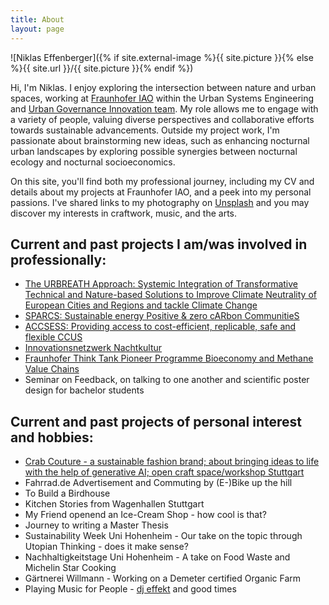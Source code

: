 ```yaml
---
title: About
layout: page
---
```

![Niklas Effenberger]({% if site.external-image %}{{ site.picture }}{% else %}{{ site.url }}/{{ site.picture }}{% endif %})

<p>Hi, I'm Niklas. I enjoy exploring the intersection between nature and urban spaces, working at <a href="https://www.morgenstadt.de/de/ueberuns/team.html">Fraunhofer IAO</a> within the Urban Systems Engineering and <a href="https://www.muse.iao.fraunhofer.de/en/ueber-uns/team-urban-systems-engingeering.html">Urban Governance Innovation team</a>. My role allows me to engage with a variety of people, valuing diverse perspectives and collaborative efforts towards sustainable advancements. Outside my project work, I'm passionate about brainstorming new ideas, such as enhancing nocturnal urban landscapes by exploring possible synergies between nocturnal ecology and nocturnal socioeconomics.</p>


<p>On this site, you'll find both my professional journey, including my CV and details about my projects at Fraunhofer IAO, and a peek into my personal passions. I've shared links to my photography on <a href="https://unsplash.com/de/@neffler">Unsplash</a> and you may discover my interests in craftwork, music, and the arts.</p>


<h2>Current and past projects I am/was involved in professionally:</h2>

<ul>
	<li><a href="https://nikefn.github.io//urbreath">The URBREATH Approach: Systemic Integration of Transformative Technical and Nature-based Solutions to Improve Climate Neutrality of European Cities and Regions and tackle Climate Change</a></li>
	<li><a href="https://nikefn.github.io//sparcs">SPARCS: Sustainable energy Positive & zero cARbon CommunitieS</a></li>
<li><a href="https://nikefn.github.io//accsess">ACCSESS: Providing access to cost-efficient, replicable, safe and flexible CCUS</a></li>
<li><a href="https://digitalakademie-bw.de/startschuss-innovationsnetzwerk-nachtkultur/">Innovationsnetzwerk Nachtkultur</a></li>
<li><a href="https://www.fraunhofer.de/de/forschung/fraunhofer-strategische-forschungsfelder/biooekonomie.html">Fraunhofer Think Tank Pioneer Programme Bioeconomy and Methane Value Chains</a></li>
<li>Seminar on Feedback, on talking to one another and scientific poster design for bachelor students</li>
</ul>

<h2>Current and past projects of personal interest and hobbies:</h2>

<ul>
	<li><a href="https://nikefn.github.io//crabcouture">Crab Couture - a sustainable fashion brand; about bringing ideas to life with the help of generative AI; open craft space/workshop Stuttgart</a></li>
	<li>Fahrrad.de Advertisement and Commuting by (E-)Bike up the hill</li>
	<li>To Build a Birdhouse</li>
	<li>Kitchen Stories from Wagenhallen Stuttgart</li>
	<li>My Friend openend an Ice-Cream Shop - how cool is that?</li>
	<li>Journey to writing a Master Thesis</li>
	<li>Sustainability Week Uni Hohenheim - Our take on the topic through Utopian Thinking - does it make sense?</li>
	<li>Nachhaltigkeitstage Uni Hohenheim - A take on Food Waste and Michelin Star Cooking</li>
	<li>Gärtnerei Willmann - Working on a Demeter certified Organic Farm</li>
	<li>Playing Music for People - <a href="https://soundcloud.com/effe/">dj effekt</a> and good times</li>
</ul>
